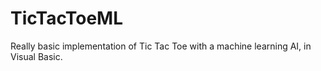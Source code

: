 # TicTacToeML
Really basic implementation of Tic Tac Toe with a machine learning AI, in Visual Basic.
